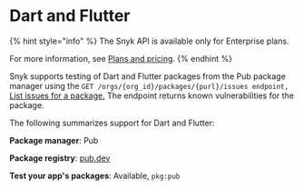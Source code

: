 # Dart and Flutter

{% hint style="info" %}
The Snyk API is available only for Enterprise plans.

For more information, see [Plans and pricing](https://snyk.io/plans).
{% endhint %}

Snyk supports testing of Dart and Flutter packages from the Pub package manager using the `GET /orgs/{org_id}/packages/{purl}/issues endpoint,` [List issues for a package.](../snyk-api/how-to-use-snyk-api-endpoints/rest-api-list-issues-for-a-package.md) The endpoint returns known vulnerabilities for the package.

The following summarizes support for Dart and Flutter:

**Package manager**: Pub

**Package registry**: [pub.dev](https://pub.dev/)

**Test your app's packages**: Available, `pkg:pub`
